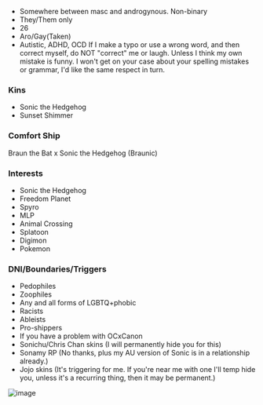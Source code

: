 - Somewhere between masc and androgynous. Non-binary
- They/Them only
- 26
- Aro/Gay(Taken)
- Autistic, ADHD, OCD
If I make a typo or use a wrong word, and then correct myself, do NOT "correct" me or laugh. Unless I think my own mistake is funny. I won't get on your case about your spelling mistakes or grammar, I'd like the same respect in turn.



### Kins
- Sonic the Hedgehog
- Sunset Shimmer



### Comfort Ship
Braun the Bat x Sonic the Hedgehog (Braunic)


### Interests
- Sonic the Hedgehog
- Freedom Planet
- Spyro
- MLP
- Animal Crossing
- Splatoon
- Digimon
- Pokemon


### DNI/Boundaries/Triggers
- Pedophiles
- Zoophiles
- Any and all forms of LGBTQ+phobic
- Racists
- Ableists
- Pro-shippers
- If you have a problem with OCxCanon
- Sonichu/Chris Chan skins (I will permanently hide you for this)
- Sonamy RP (No thanks, plus my AU version of Sonic is in a relationship already.)
- Jojo skins (It's triggering for me. If you're near me with one I'll temp hide you, unless it's a recurring thing, then it may be permanent.)


![image](https://cdn.discordapp.com/attachments/1185754526465134602/1185754597969637457/Braun_the_Bat_com_2_KouD3x.png?ex=6590c306&is=657e4e06&hm=05f8b9696385eb660a0435355f28d8808a26d8b6591548c421b182dd4d34b365&)

